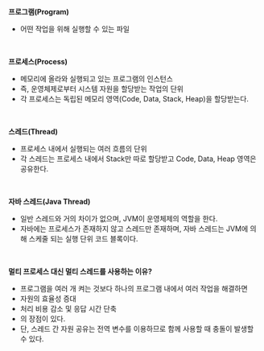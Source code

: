 **프로그램(Program)**

* 어떤 작업을 위해 실행할 수 있는 파일

<br>

**프로세스(Process)**

* 메모리에 올라와 실행되고 있는 프로그램의 인스턴스
* 즉, 운영체제로부터 시스템 자원을 할당받는 작업의 단위
* 각 프로세스는 독립된 메모리 영역(Code, Data, Stack, Heap)을 할당받는다.

<br>

**스레드(Thread)**

* 프로세스 내에서 실행되는 여러 흐름의 단위
* 각 스레드는 프로세스 내에서 Stack만 따로 할당받고 Code, Data, Heap 영역은 공유한다.

<br>

**자바 스레드(Java Thread)**

* 일반 스레드와 거의 차이가 없으며, JVM이 운영체제의 역할을 한다.
* 자바에는 프로세스가 존재하지 않고 스레드만 존재하며, 자바 스레드는 JVM에 의해 스케줄 되는 실행 단위 코드 블록이다.

<br>

**멀티 프로세스 대신 멀티 스레드를 사용하는 이유?**

* 프로그램을 여러 개 켜는 것보다 하나의 프로그램 내에서 여러 작업을 해결하면
* 자원의 효율성 증대
* 처리 비용 감소 및 응답 시간 단축
* 의 장점이 있다.
* 단, 스레드 간 자원 공유는 전역 변수를 이용하므로 함께 사용할 때 충돌이 발생할 수 있다.